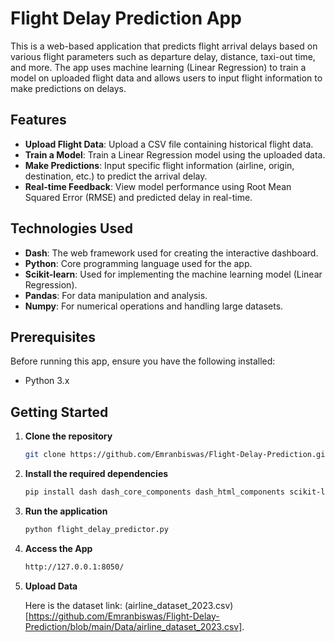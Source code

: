 # Flight Delay Prediction App

This is a web-based application that predicts flight arrival delays based on various flight parameters such as departure delay, distance, taxi-out time, and more. The app uses machine learning (Linear Regression) to train a model on uploaded flight data and allows users to input flight information to make predictions on delays.

## Features

- **Upload Flight Data**: Upload a CSV file containing historical flight data.
- **Train a Model**: Train a Linear Regression model using the uploaded data.
- **Make Predictions**: Input specific flight information (airline, origin, destination, etc.) to predict the arrival delay.
- **Real-time Feedback**: View model performance using Root Mean Squared Error (RMSE) and predicted delay in real-time.

## Technologies Used

- **Dash**: The web framework used for creating the interactive dashboard.
- **Python**: Core programming language used for the app.
- **Scikit-learn**: Used for implementing the machine learning model (Linear Regression).
- **Pandas**: For data manipulation and analysis.
- **Numpy**: For numerical operations and handling large datasets.

## Prerequisites

Before running this app, ensure you have the following installed:

- Python 3.x

## Getting Started

1. **Clone the repository**

   ```bash
   git clone https://github.com/Emranbiswas/Flight-Delay-Prediction.git
   
2. **Install the required dependencies**

   ```bash
   pip install dash dash_core_components dash_html_components scikit-learn pandas numpy
   
3. **Run the application**

   ```bash
   python flight_delay_predictor.py

4. **Access the App**

   ```bash
   http://127.0.0.1:8050/

5. **Upload Data**

   Here is the dataset link: (airline_dataset_2023.csv)[https://github.com/Emranbiswas/Flight-Delay-Prediction/blob/main/Data/airline_dataset_2023.csv].

   
